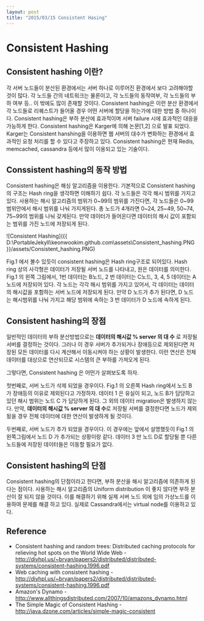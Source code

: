 ```yaml
---
layout: post
title: "2015/03/15 Consistent Hasing"
---
```


# Consistent Hashing

## Consistent hashing 이란?

각 서버 노드들이 분산된 환경에서는 서버 하나로 이루어진 환경에서 보다 고려해야할 것이 많다. 각 노드들 간의 네트워크는 물론이고, 각 노드들의 동작여부, 각 노드들의 부하 여부 등.. 이 밖에도 많이 존재할 것이다. Consistent hashing은 이런 분산 환경에서 각 노드들로 리퀘스트가 들어올 경우 어떤 서버에 할당을 하는가에 대한 방법 중 하나이다. Consistent hashing은 부하 분산에 효과적이며 서버 failure 시에 효과적인 대응을 가능하게 한다. Consistent hashing은 Karger에 의해 논문[1,2] 으로 발표 되었다. Karger는 Consistent hanshing을 이용하면 웹 서버의 대수가 변화하는 환경에서 효과적인 요청 처리를 할 수 있다고 주장하고 있다. Consistent hashing은 현재 Redis, memcached, cassandra 등에서 많이 이용되고 있는 기술이다.

## Conssistent hashing의 동작 방법

Consistent hashing은 해싱 알고리즘을 이용한다. 기본적으로 Consistent hashing의 구조는 Hash ring을 생각하면 이해하기 쉽다. 각 노드들은 각각 해시 범위를 가지고 있다. 사용하는 해시 알고리즘의 범위가 0~99의 범위를 가진다면, 각 노드들은 0~99범위안에서 해시 범위를 나눠 가지게된다. 총 노드가 4개라면 0~24, 25~49, 50~74, 75~99의 범위를 나눠 갖게된다. 만약 데이터가 들어온다면 데이터의 해시 값이 포함되는 범위를 가진 노드에 저장되게 된다.

![Consistent Hashing]({{ D:\PortableJekyll\keonwookim.github.com\assets\Consistent_hashing.PNG }}/assets/Consistent_hashing.PNG)

Fig.1 에서 볼수 있듯이 consistent hashing은 Hash ring구조로 되어있다. Hash ring 상의 사각형은 데이터가 저장될 서버 노드를 나타내고, 원은 데이터를 의미한다. Fig.1 의 왼쪽 그림에서, 1번 데이터는 B노드, 2 번 데이터는 C노드, 3, 4, 5 데이터는 A 노드에 저장되어 있다. 각 노드는 각각 해시 범위를 가지고 있어서, 각 데이터는 데이터의 해시값을 포함하는 서버 노드에 저장되게 된다. 만약 D 노드가 추가 된다면, D 노드는 해시범위를 나눠 가지고 해당 범위에 속하는 3 번 데이터가 D 노드에 속하게 된다.

## Consistent hashing의 장점
일반적인 데이터의 부하 분산방법으로는 **데이터의 해시값 % server 의 대 수** 로 저장될 서버를 결정하는 것이다. 그러나 이 경우 서버가 추가되거나 장애등으로 제외된다면 저장된 모든 데이터를 다시 계산해서 이동시켜야 하는 상황이 발생한다. 이런 연산은 전체 데이터를 대상으로 연산되므로 시스템의 큰 부하를 가져오게 된다.

그렇다면, Consistent hashing 은 어떤가 살펴보도록 하자.

첫번째로, 서버 노드가 삭제 되었을 경우이다. Fig.1 의 오른쪽 Hash ring에서 노드 B 가 장애등의 이유로 제외된다고 가정하자. 데이터 1 은 유실이 되고, 노드 B가 담당하고 있던 해시 범위는 노드 C 가 담당하게 된다. 그 외의 데이터 migration은 발생하지 않는다. 만약, **데이터의 해시값 % server 의 대 수**로 저장될 서버를 결정한다면 노드가 제외됬을 경우 전체 데이터에 대한 연산이 발생하게 될 것이다.

두번째로, 서버 노드가 추가 되었을 경우이다. 이 경우에는 앞에서 설명했듯이 Fig.1 의 왼쪽그림에서 노드 D 가 추가되는 상황이랑 같다. 데이터 3 만 노드 D로 할당될 뿐 다른 노드들에 저장된 데이터들은 이동할 필요가 없다.

## Consistent hashing의 단점
Consistent hashing의 단점이라고 한다면, 부하 분산을 해시 알고리즘에 의존하게 된다는 점이다. 사용하는 해시 알고리즘의 Uniform distribution 이 좋지 않다면 부하 분산이 잘 되지 않을 것이다. 이를 해결하기 위해 실제 서버 노드 외에 임의 가상노드를 이용하여 문제를 해결 하고 있다. 실제로 Cassandra에서는 virtual node를 이용하고 있다.

## Reference

* Consistent hashing and random trees: Distributed caching protocols for relieving hot spots on the World Wide Web - http://diyhpl.us/~bryan/papers2/distributed/distributed-systems/consistent-hashing.1996.pdf
* Web caching with consistent hashing - http://diyhpl.us/~bryan/papers2/distributed/distributed-systems/consistent-hashing.1996.pdf
* Amazon's Dynamo - http://www.allthingsdistributed.com/2007/10/amazons_dynamo.html
* The Simple Magic of Consistent Hashing - http://java.dzone.com/articles/simple-magic-consistent



